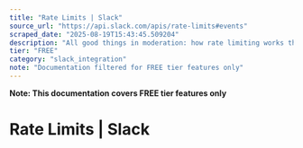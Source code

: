 ```yaml
---
title: "Rate Limits | Slack"
source_url: "https://api.slack.com/apis/rate-limits#events"
scraped_date: "2025-08-19T15:43:45.509204"
description: "All good things in moderation: how rate limiting works throughout the Slack platform."
tier: "FREE"
category: "slack_integration"
note: "Documentation filtered for FREE tier features only"
---
```

**Note: This documentation covers FREE tier features only**

# Rate Limits | Slack

